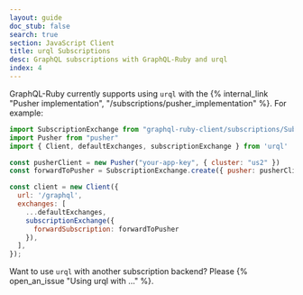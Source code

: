 ```yaml
---
layout: guide
doc_stub: false
search: true
section: JavaScript Client
title: urql Subscriptions
desc: GraphQL subscriptions with GraphQL-Ruby and urql
index: 4
---
```


GraphQL-Ruby currently supports using `urql` with the {% internal_link "Pusher implementation", "/subscriptions/pusher_implementation" %}. For example:

```js
import SubscriptionExchange from "graphql-ruby-client/subscriptions/SubscriptionExchange"
import Pusher from "pusher"
import { Client, defaultExchanges, subscriptionExchange } from 'urql'

const pusherClient = new Pusher("your-app-key", { cluster: "us2" })
const forwardToPusher = SubscriptionExchange.create({ pusher: pusherClient })

const client = new Client({
  url: '/graphql',
  exchanges: [
    ...defaultExchanges,
    subscriptionExchange({
      forwardSubscription: forwardToPusher
    }),
  ],
});
```


Want to use `urql` with another subscription backend? Please {% open_an_issue "Using urql with ..." %}.
